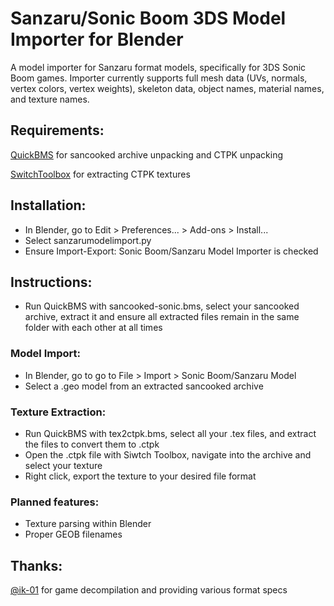 # Sanzaru/Sonic Boom 3DS Model Importer for Blender

A model importer for Sanzaru format models, specifically for 3DS Sonic Boom games. Importer currently supports full mesh data (UVs, normals, vertex colors, vertex weights), skeleton data, object names, material names, and texture names. 


## Requirements:
[QuickBMS](https://aluigi.altervista.org/quickbms.htm) for sancooked archive unpacking and CTPK unpacking

[SwitchToolbox](https://github.com/KillzXGaming/Switch-Toolbox/releases) for extracting CTPK textures

## Installation:
- In Blender, go to Edit > Preferences... > Add-ons > Install... 
- Select sanzarumodelimport.py
- Ensure Import-Export: Sonic Boom/Sanzaru Model Importer is checked

## Instructions:
- Run QuickBMS with sancooked-sonic.bms, select your sancooked archive, extract it and ensure all extracted files remain in the same folder with each other at all times

### Model Import:
- In Blender, go to go to File > Import > Sonic Boom/Sanzaru Model
- Select a .geo model from an extracted sancooked archive

### Texture Extraction:
- Run QuickBMS with tex2ctpk.bms, select all your .tex files, and extract the files to convert them to .ctpk
- Open the .ctpk file with Siwtch Toolbox, navigate into the archive and select your texture
- Right click, export the texture to your desired file format

### Planned features:
- Texture parsing within Blender
- Proper GEOB filenames


## Thanks:
[@ik-01](https://github.com/ik-01) for game decompilation and providing various format specs 
